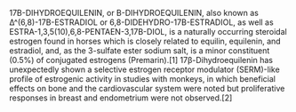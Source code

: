 17Β-DIHYDROEQUILENIN, or Β-DIHYDROEQUILENIN, also known as Δ^(6,8)-17Β-ESTRADIOL or 6,8-DIDEHYDRO-17Β-ESTRADIOL, as well as ESTRA-1,3,5(10),6,8-PENTAEN-3,17Β-DIOL, is a naturally occurring steroidal estrogen found in horses which is closely related to equilin, equilenin, and estradiol, and, as the 3-sulfate ester sodium salt, is a minor constituent (0.5%) of conjugated estrogens (Premarin).[1] 17β-Dihydroequilenin has unexpectedly shown a selective estrogen receptor modulator (SERM)-like profile of estrogenic activity in studies with monkeys, in which beneficial effects on bone and the cardiovascular system were noted but proliferative responses in breast and endometrium were not observed.[2]
